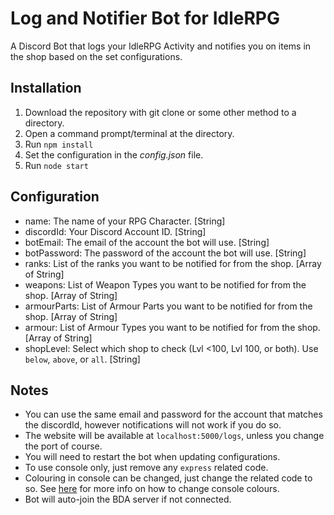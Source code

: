 # Log and Notifier Bot for IdleRPG

A Discord Bot that logs your IdleRPG Activity and notifies you on items in the shop based on the set configurations.

## Installation

1. Download the repository with git clone or some other method to a directory.
2. Open a command prompt/terminal at the directory.
3. Run `npm install`
4. Set the configuration in the *config.json* file.
5. Run `node start`

## Configuration

- name: The name of your RPG Character. [String]
- discordId: Your Discord Account ID. [String]
- botEmail: The email of the account the bot will use. [String]
- botPassword: The password of the account the bot will use. [String]
- ranks: List of the ranks you want to be notified for from the shop. [Array of String]
- weapons: List of Weapon Types you want to be notified for from the shop. [Array of String]
- armourParts: List of Armour Parts you want to be notified for from the shop. [Array of String]
- armour: List of Armour Types you want to be notified for from the shop. [Array of String]
- shopLevel: Select which shop to check (Lvl <100, Lvl 100, or both). Use `below`, `above`, or `all`. [String]

## Notes

- You can use the same email and password for the account that matches the discordId, however notifications will not work if you do so.
- The website will be available at `localhost:5000/logs`, unless you change the port of course.
- You will need to restart the bot when updating configurations.
- To use console only, just remove any `express` related code.
- Colouring in console can be changed, just change the related code to so. See [here](https://github.com/bluejamesbond/Scribe.js/wiki/4-%C2%B7-API-%3A-Console2) for more info on how to change console colours.
- Bot will auto-join the BDA server if not connected.
